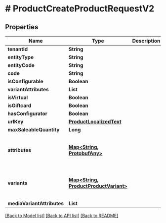 # # ProductCreateProductRequestV2


## Properties 


Name | Type | Description | Notes
------------ | ------------- | ------------- | -------------
**tenantId**| **String** |   | [optional]
**entityType**| **String** |   | [optional]
**entityCode**| **String** |   | [optional]
**code**| **String** |   | [optional]
**isConfigurable**| **Boolean** |   | [optional]
**variantAttributes**| **List<String>** |   | [optional]
**isVirtual**| **Boolean** |   | [optional]
**isGiftcard**| **Boolean** |   | [optional]
**hasConfigurator**| **Boolean** |   | [optional]
**urlKey**| [**ProductLocalizedText**](ProductLocalizedText.md) |   | [optional]
**maxSaleableQuantity**| **Long** |   | [optional]
**attributes**| [**Map<String, ProtobufAny>**](ProtobufAny.md) |   | [optional] [default to new HashMap<>()]
**variants**| [**Map<String, ProductProductVariant>**](ProductProductVariant.md) |   | [optional] [default to new HashMap<>()]
**mediaVariantAttributes**| **List<String>** |   | [optional]


[[Back to Model list]](../../README.md#models) [[Back to API list]](../../README.md#endpoints) [[Back to README]](../../README.md)

